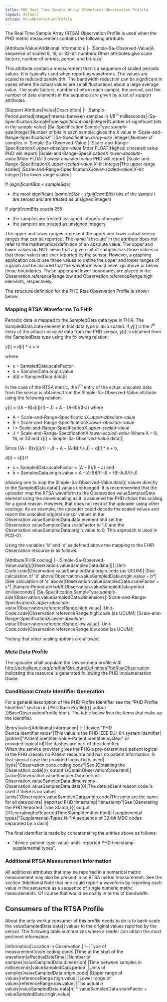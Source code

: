 ```yaml
---
title: PHD Real Time Sample Array (Waveform) Observation Profile
layout: default
active: RtsaObservationProfile
---
```


The Real Time Sample Array (RTSA) Observation Profile is used when the PHD metric measurement contains the following attribute:

|Attribute|Value|Additional Information|
|-
|Simple-Sa-Observed-Value|A sequence of scaled 8, 16, or 32-bit numbers|Other attributes give scale factors, number of entries, period, and bit-size|

This attribute contain a measurement that is a sequence of scaled periodic values. It is typically used when reporting waveforms. The values are scaled to reduced bandwidth. The bandwidth reduction can be significant in cases where the actual values are small fluctuations about a large average value. The scale factors, number of bits in each sample, the period, and the number of data elements in the sequence are given by a set of support attributes.

|Support Attribute|Value|Description|
|-
|Sample-Period.*period*|integer|Interval between samples in 1/8<sup>th</sup> milliseconds|
|Sa-Specification.SampleType.*significant-bits*|integer|Number of significant bits in the sample value|
|Sa-Specification.SampleType.*sample-size*|integer|Number of bits in each sample; gives the *X* value in 'Scale-and-Range-Specification*X*'|
|Sa-Specification.*array-size* |integer|Number of samples in 'Simple-Sa-Observed-Value'|
|Scale-and-Range-Specification*X*.*upper-absolute-value*|Mder FLOAT|Highest unscaled value PHD will report|
|Scale-and-Range-Specification*X*.*lower-absolute-value*|Mder FLOAT|Lowest unscaled value PHD will report|
|Scale-and-Range-SpecificationX.*upper-scaled-value*|*X*-bit integer|The upper range scaled|
|Scale-and-Range-SpecificationX.*lower-scaled-value*|*X*-bit integer|The lower range scaled|

If (*significantBits* < *sampleSize*)
 - the most significant (*sampleSize* - *significantBits*) bits of the sample *i* are zeroed and are treated as unsigned integers

If *significantBits* equals 255
 - the samples are treated as signed integers
otherwise
 - the samples are treated as unsigned integers.

The upper and lower ranges represent the upper and lower actual sensor ranges that can be reported. The name 'absolute' in the attribute does not refer to the mathematical definition of an absolute value. The upper and lower values do NOT mean that a given set of samples has those values or that those values are ever reported by the sensor. However, a graphing application could use those values to define the upper and lower ranges of a graph and be assured that the waveform would never go above or below those boundaries. These upper and lower boundaries are placed in the Observation.referenceRange.low and Observation.referenceRange.high elements, respectively.

The structure definition for the PHD Rtsa Observation Profile is shown below:

### Mapping RTSA Waveforms To FHIR
Periodic data is mapped to the SampledData data type in FHIR. The SampledData.data element in this data type is also scaled. If *y*[i] is the i<sup>th</sup> entry of the actual unscaled data from the PHD sensor, *y*[i] is obtained from the SampledData type using the following relation:

*y*[i] = d[i] * s + b

where 
 - s = SampledData.scaleFactor
 - b = SampledData.origin.value
 - d[i] = SampledData.data[i]

In the case of the RTSA metric, the i<sup>th</sup> entry of the actual unscaled data from the sensor is obtained from the Simple-Sa-Observed-Value attribute using the following relation:

y[i] = ((A – B)x[i])/(I – J) + A – (A-B)I/(I-J)
where 
 - A = Scale-and-Range-SpecificationX.*upper-absolute-value*
 - B = Scale-and-Range-SpecificationX.*lower-absolute-value*
 - I = Scale-and-Range-SpecificationX.*upper-scaled-value*
 - J = Scale-and-Range-SpecificationX.*lower-scaled-value*
Where X = 8, 16, or 32 and
x[i] = Simple-Sa-Observed-Value.data[i]

Since	 ((A – B)x[i])/(I – J) + A – (A-B)I/(I-J) = d[i] * s + b,

d[i] = x[i] if
 - s = SampledData.scaleFactor = (A – B)/(I – J)
and
 - b = SampledData.origin.value = A –(A-B)I/(I-J) = (BI-AJ)/(I-J)

allowing one to map the Simple-Sa-Observed-Value.data[i] values directly to the SampledData.data[i] values unchanged. It is recommended that the uploader map the RTSA waveform to the Observation.valueSampledData element using the above scaling as it is assumed the PHD chose this scaling for a good reason. However, that does not restrict the uploader using other scalings. As an example, the uploader could decode the scaled values and report the unscaled original sensor values in the Observation.valueSampledData.data element and set the Observation.valueSampledData.scaleFactor to 1.0 and the Observation.valueSampledData.origin.value to 0. This approach is used in PCD-01.

Using the variables 'b' and 's' as defined above the mapping to the FHIR Observation resource is as follows:

|Attribute|FHIR coding|
|-
|Simple-Sa-Observed-Value.*data[i]*|Observation.valueSampledData.data[i]|
|Unit-Code.*code*|Observation.valueSampledData.origin.code (as UCUM)|
|See calculation of 'b' above|Observation.valueSampledData.origin.value = b*|
|See calculation of 's' above|Observation.valueSampledData.scaleFactor = s*|
|Sample-Period.*period*/8|Observation.valueSampledData.period (milliseconds)|
|Sa-Specification.SampleType.*sample-size*|Observation.valueSampledData.dimensions|
|Scale-and-Range-SpecificationX.*upper-absolute-value*|Observation.referenceRange.high.value|
|Unit-Code.*code*|Observation.referenceRange.high.code (as UCUM)|
|Scale-and-Range-SpecificationX.*lower-absolute-value*|Observation.referenceRange.low.value|
|Unit-Code.*code*|Observation.referenceRange.low.code (as UCUM)|

*noting that other scaling options are allowed.

### Meta Data Profile
The uploader shall populate the Device.meta.profile with http://pchalliance.org/phdfhir/StructureDefinition/PhdRtsaObservation indicating this resource is generated following the PHD Implementation Guide.

### Conditional Create Identifier Generation
For a general description of the PHD Profile Identifier see the "PHD Profile Identifier" section in [PHD Base Profile]({{ output }}BaseObservationProfile.html). The table below lists the items that make up the identifier.

|Entry|value|Additional information|
|-
|device|"PHD Device.identifier.value"|This value is the PHD IEEE EUI-64 system identifier|
|patient|"Patient.identifier.value-Patient.identifier.system" or<br/>provided logical id|The dashes are part of the identifier. <br/>When the service provider gives the PHG a pre-determined patient logical id the PHG creates no Patient resource and has no patient information. In that special case the provided logical id is used|
|type|"Observation.code.coding.code"|See [Obtaining the Observation.code]({{ output }}ObtainObservationCode.html)|
|value|Observation.valueSampledData.period-Observation.valueSampledData.dimensions-Observation.valueSampledData.data[0]|The data absent reason code is used if there is no value|
|units|"Observation.valueSampledData.origin.code|The units are the same for all data points|
|reported PHD timestamp|"timestamp"|See [Generating the PHD Reported Time Stamp]({{ output }}GeneratingtheReportedTimeStampIdentifier.html)|
|supplemental types|"Supplemental-Types.*N*-"|A sequence of 32-bit MDC codes separated by a dash|

The final identifier is made by concatenating the entries above as follows:
 - "device-patient-type-value-units-reported PHD timestamp-supplemental types".

### Additional RTSA Measurement Information
All additional attributes that may be reported in a numerical metric measurement may also be present in an RTSA metric measurement. See the section 'Additional Note that one could report a waveform by reporting each value in the sequence as a sequence of single numeric metric measurements. Of course that would be costly in terms of bandwidth.



## Consumers of the RTSA Profile
About the only work a consumer of this profile needs to do is to back-scale the valueSampledData.data[] values to the original values reported by the sensor. The following table summarizes where a reader can obtain the most pertinent information.

|information|Location in Observation.|
|-
|Type of measurement|code.coding.code|
|Time at the start of the waveform|effectiveDateTime|
|Number of samples|valueSampledData.dimension|
|Time between samples in milliseconds|valueSampledData.period|
|Units of samples|valueSampledData.origin.code|
|Upper range of values|referenceRange.high.value|
|Lower range of values|referenceRange.low.value|
|The actual *n* values|valueSampledData.data[*n*] * valueSampledData.scaleFactor + valueSampledData.origin.value|

